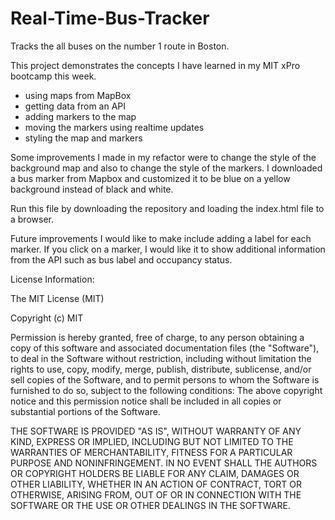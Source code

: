 # Real-Time-Bus-Tracker
Tracks the all buses on the number 1 route in Boston.  

This project demonstrates the concepts I have learned in my MIT xPro bootcamp this week.  
- using maps from MapBox
- getting data from an API
- adding markers to the map
- moving the markers using realtime updates
- styling the map and markers


Some improvements I made in my refactor were to change the style of the background map and also to change the style of the markers. I downloaded a bus marker from Mapbox and customized it to be blue on a yellow background instead of black and white.

Run this file by downloading the repository and loading the index.html file to a browser.

Future improvements I would like to make include adding a label for each marker.  If you click on a marker, I would like it to show additional information from the API such as bus label and occupancy status.

License Information:

The MIT License (MIT)

Copyright (c) MIT

Permission is hereby granted, free of charge, to any person obtaining a copy of this software and associated documentation files (the "Software"), to deal in the Software without restriction, including without limitation the rights to use, copy, modify, merge, publish, distribute, sublicense, and/or sell copies of the Software, and to permit persons to whom the Software is furnished to do so, subject to the following conditions: The above copyright notice and this permission notice shall be included in all copies or substantial portions of the Software.

THE SOFTWARE IS PROVIDED "AS IS", WITHOUT WARRANTY OF ANY KIND, EXPRESS OR IMPLIED, INCLUDING BUT NOT LIMITED TO THE WARRANTIES OF MERCHANTABILITY, FITNESS FOR A PARTICULAR PURPOSE AND NONINFRINGEMENT. IN NO EVENT SHALL THE AUTHORS OR COPYRIGHT HOLDERS BE LIABLE FOR ANY CLAIM, DAMAGES OR OTHER LIABILITY, WHETHER IN AN ACTION OF CONTRACT, TORT OR OTHERWISE, ARISING FROM, OUT OF OR IN CONNECTION WITH THE SOFTWARE OR THE USE OR OTHER DEALINGS IN THE SOFTWARE.
